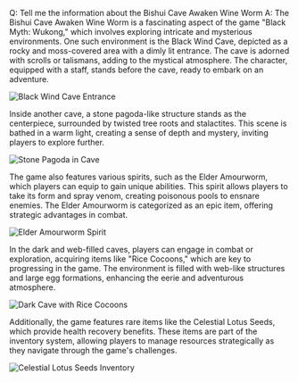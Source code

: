 Q: Tell me the information about the Bishui Cave Awaken Wine Worm
A:
The Bishui Cave Awaken Wine Worm is a fascinating aspect of the game "Black Myth: Wukong," which involves exploring intricate and mysterious environments. One such environment is the Black Wind Cave, depicted as a rocky and moss-covered area with a dimly lit entrance. The cave is adorned with scrolls or talismans, adding to the mystical atmosphere. The character, equipped with a staff, stands before the cave, ready to embark on an adventure. 

![Black Wind Cave Entrance](https://oyster.ignimgs.com/mediawiki/apis.ign.com/black-myth-wukong/e/e3/Wukong_BlackWind_1.jpg)

Inside another cave, a stone pagoda-like structure stands as the centerpiece, surrounded by twisted tree roots and stalactites. This scene is bathed in a warm light, creating a sense of depth and mystery, inviting players to explore further.

![Stone Pagoda in Cave](https://oyster.ignimgs.com/mediawiki/apis.ign.com/black-myth-wukong/3/3d/Purple_Talismans_Chapter_4.png)

The game also features various spirits, such as the Elder Amourworm, which players can equip to gain unique abilities. This spirit allows players to take its form and spray venom, creating poisonous pools to ensnare enemies. The Elder Amourworm is categorized as an epic item, offering strategic advantages in combat.

![Elder Amourworm Spirit](https://oyster.ignimgs.com/mediawiki/apis.ign.com/black-myth-wukong/a/a5/Elder_Armourworm_Spirit.jpg)

In the dark and web-filled caves, players can engage in combat or exploration, acquiring items like "Rice Cocoons," which are key to progressing in the game. The environment is filled with web-like structures and large egg formations, enhancing the eerie and adventurous atmosphere.

![Dark Cave with Rice Cocoons](https://oyster.ignimgs.com/mediawiki/apis.ign.com/black-myth-wukong/2/28/Wukong_UpperHollow_13.jpg)

Additionally, the game features rare items like the Celestial Lotus Seeds, which provide health recovery benefits. These items are part of the inventory system, allowing players to manage resources strategically as they navigate through the game's challenges.

![Celestial Lotus Seeds Inventory](https://oyster.ignimgs.com/mediawiki/apis.ign.com/black-myth-wukong/0/02/Celestial_Lotus_Seeds.jpg)
